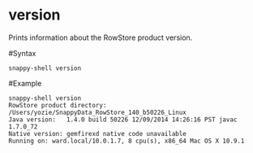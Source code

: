 # version

Prints information about the RowStore product version.

#Syntax

``` pre
snappy-shell version
```

#Example

``` pre
snappy-shell version
RowStore product directory: /Users/yozie/SnappyData_RowStore_140_b50226_Linux
Java version:   1.4.0 build 50226 12/09/2014 14:26:16 PST javac 1.7.0_72
Native version: gemfirexd native code unavailable
Running on: ward.local/10.0.1.7, 8 cpu(s), x86_64 Mac OS X 10.9.1
```


